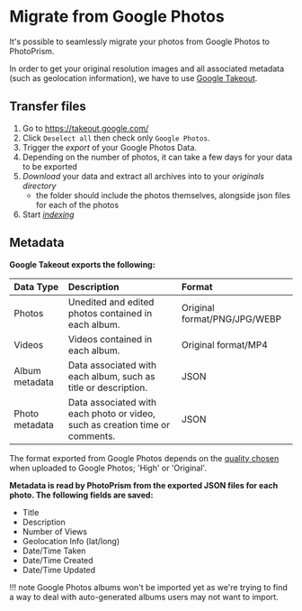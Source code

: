 # Migrate from Google Photos #

It's possible to seamlessly migrate your photos from Google Photos to PhotoPrism.

In order to get your original resolution images and all associated metadata (such as geolocation information),
we have to use [Google Takeout](https://takeout.google.com/).

## Transfer files

1. Go to https://takeout.google.com/
1. Click `Deselect all` then check only `Google Photos`.
1. Trigger the *export* of your Google Photos Data.
1. Depending on the number of photos, it can take a few days for your data to be exported
1. *Download* your data and extract all archives into to your *originals directory*
    - the folder should include the photos themselves, alongside json files for each of the photos
1. Start [*indexing*](../library/indexing.md)

## Metadata

**Google Takeout exports the following:**

| Data Type | Description | Format |
|:--|:--|:--|
|Photos|Unedited and edited photos contained in each album.|Original format/PNG/JPG/WEBP|
|Videos|Videos contained in each album.|Original format/MP4|
|Album metadata|Data associated with each album, such as title or description.|JSON|
|Photo metadata|Data associated with each photo or video, such as creation time or comments.|JSON|

The format exported from Google Photos depends on the [quality chosen](https://photos.google.com/settings)
when uploaded to Google Photos; 'High' or 'Original'.

**Metadata is read by PhotoPrism from the exported JSON files for each photo.
The following fields are saved:**

- Title
- Description
- Number of Views
- Geolocation Info (lat/long)
- Date/Time Taken
- Date/Time Created
- Date/Time Updated

!!! note
    Google Photos albums won't be imported yet as we're trying to find a way to deal with 
    auto-generated albums users may not want to import.
